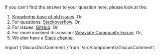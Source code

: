 If you can't find the answer to your question here, please look at the:

1. [Knowledge base of old issues](https://github.com/weaviate/weaviate/issues?utf8=%E2%9C%93&q=label%3Abug). Or,
1. For questions: [Stackoverflow](https://stackoverflow.com/questions/tagged/weaviate). Or,
1. For issues: [GitHub](https://github.com/weaviate/weaviate/issues). Or,
1. For more involved discussion: [Weaviate Community Forum](https://forum.weaviate.io/). Or,
1. We also have a [Slack channel](https://weaviate.io/slack).

import { GiscusDocComment } from '/src/components/GiscusComment';

<GiscusDocComment />
